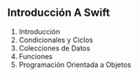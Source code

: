 ## Introducción A Swift

1. Introducción
2. Condicionales y Ciclos
3. Colecciones de Datos
4. Funciones
5. Programación Orientada a Objetos

